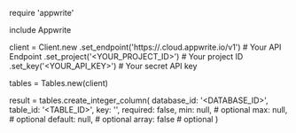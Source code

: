 require 'appwrite'

include Appwrite

client = Client.new
    .set_endpoint('https://<REGION>.cloud.appwrite.io/v1') # Your API Endpoint
    .set_project('<YOUR_PROJECT_ID>') # Your project ID
    .set_key('<YOUR_API_KEY>') # Your secret API key

tables = Tables.new(client)

result = tables.create_integer_column(
    database_id: '<DATABASE_ID>',
    table_id: '<TABLE_ID>',
    key: '',
    required: false,
    min: null, # optional
    max: null, # optional
    default: null, # optional
    array: false # optional
)
